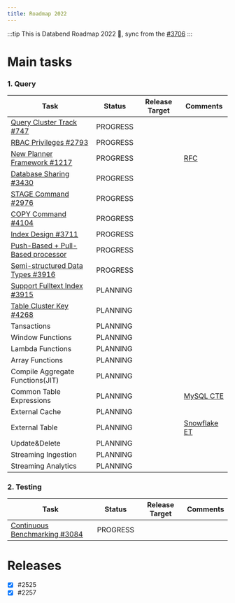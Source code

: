 ```yaml
---
title: Roadmap 2022
---
```



:::tip
This is Databend Roadmap 2022 :rocket:, sync from the [#3706](https://github.com/datafuselabs/databend/issues/3706)
:::

# Main tasks

### 1. Query


| Task                                         | Status    | Release Target | Comments        | 
| ----------------------------------------------- | --------- | -------------- | --------------- | 
| [Query Cluster Track #747](https://github.com/datafuselabs/databend/issues/747) | PROGRESS  |   |  |
| [RBAC Privileges #2793](https://github.com/datafuselabs/databend/issues/2793) | PROGRESS  |   |   |
| [ New Planner Framework #1217](https://github.com/datafuselabs/databend/issues/1218)| PROGRESS  | | [RFC](https://databend.rs/dev/rfcs/query/new-sql-planner-framework)|
| [ Database Sharing #3430](https://github.com/datafuselabs/databend/issues/3430)| PROGRESS  |     | |
| [ STAGE Command #2976](https://github.com/datafuselabs/databend/issues/2976)| PROGRESS  |     | |
| [ COPY Command #4104](https://github.com/datafuselabs/databend/issues/4104)| PROGRESS  |     | |
| [Index Design #3711](https://github.com/datafuselabs/databend/issues/3711) | PROGRESS  |   |   |
| [Push-Based + Pull-Based processor](https://github.com/datafuselabs/databend/issues/3379)| PROGRESS  |   |  |
| [Semi-structured Data Types #3916](https://github.com/datafuselabs/databend/issues/3916) | PROGRESS  |   |   |
| [Support Fulltext Index #3915](https://github.com/datafuselabs/databend/issues/3915) | PLANNING  |   |   |
| [Table Cluster Key #4268](https://github.com/datafuselabs/databend/issues/4268) | PLANNING  |   |   |
| Tansactions | PLANNING  |   |  |
| Window Functions | PLANNING  |   |  |
| Lambda Functions | PLANNING  |   |  |
| Array Functions | PLANNING  |   |  |
| Compile Aggregate Functions(JIT) | PLANNING  |   | |
| Common Table Expressions | PLANNING  |   | [MySQL CTE](https://dev.mysql.com/doc/refman/8.0/en/with.html#common-table-expressions) |
| External  Cache | PLANNING  |   | |
| External  Table | PLANNING  |   | [Snowflake ET](https://docs.snowflake.com/en/sql-reference/sql/create-external-table.html)|
| Update&Delete | PLANNING  |   | |
| Streaming Ingestion  | PLANNING  |   | |
| Streaming Analytics  | PLANNING  |   | |


### 2. Testing

| Task                                         | Status    | Release Target | Comments        | 
| ----------------------------------------------- | --------- | -------------- | --------------- | 
| [ Continuous Benchmarking #3084](https://github.com/datafuselabs/databend/issues/3084) | PROGRESS  |    | |

# Releases
- [x] #2525
- [x] #2257 
